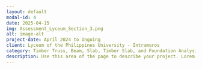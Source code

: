 ```yaml
---
layout: default
modal-id: 4
date: 2025-04-15
img: Assessment_Lyceum_Section_3.png
alt: image-alt
project-date: April 2024 to Ongoing
client: Lyceum of the Philippines University - Intramuros
category: Timber Truss, Beam, Slab, Timber Slab, and Foundation Analysis
description: Use this area of the page to describe your project. Lorem ipsum dolor sit amet, consectetur adipisicing elit. Mollitia neque assumenda ipsam nihil, molestias magnam, recusandae quos quis inventore quisquam velit asperiores, vitae? Reprehenderit soluta, eos quod consequuntur itaque. Nam.
---
```

